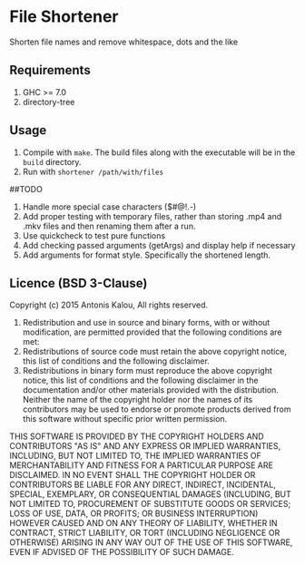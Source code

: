 File Shortener
=============

Shorten file names and remove whitespace, dots and the like

## Requirements

1. GHC >= 7.0
2. directory-tree

## Usage
1. Compile with `make`. The build files along with the executable will be in the `build` directory.
2. Run with `shortener /path/with/files`

##TODO
1. Handle more special case characters ($#@!.-)
2. Add proper testing with temporary files, rather than storing .mp4 and .mkv files and then renaming them after a run. 
3. Use quickcheck to test pure functions
4. Add checking passed arguments (getArgs) and display help if necessary
5. Add arguments for format style. Specifically the shortened length.

## Licence (BSD 3-Clause)

Copyright (c) 2015 Antonis Kalou, All rights reserved.

1. Redistribution and use in source and binary forms, with or without modification, are permitted provided that the following conditions are met:
2. Redistributions of source code must retain the above copyright notice, this list of conditions and the following disclaimer.
3. Redistributions in binary form must reproduce the above copyright notice, this list of conditions and the following disclaimer in the documentation and/or other materials provided with the distribution. Neither the name of the copyright holder nor the names of its contributors may be used to endorse or promote products derived from this software without specific prior written permission. 

THIS SOFTWARE IS PROVIDED BY THE COPYRIGHT HOLDERS AND CONTRIBUTORS "AS IS" AND ANY EXPRESS OR IMPLIED WARRANTIES, INCLUDING, BUT NOT LIMITED TO, THE IMPLIED WARRANTIES OF MERCHANTABILITY AND FITNESS FOR A PARTICULAR PURPOSE ARE DISCLAIMED. IN NO EVENT SHALL THE COPYRIGHT HOLDER OR CONTRIBUTORS BE LIABLE FOR ANY DIRECT, INDIRECT, INCIDENTAL, SPECIAL, EXEMPLARY, OR CONSEQUENTIAL DAMAGES (INCLUDING, BUT NOT LIMITED TO, PROCUREMENT OF SUBSTITUTE GOODS OR SERVICES; LOSS OF USE, DATA, OR PROFITS; OR BUSINESS INTERRUPTION) HOWEVER CAUSED AND ON ANY THEORY OF LIABILITY, WHETHER IN CONTRACT, STRICT LIABILITY, OR TORT (INCLUDING NEGLIGENCE OR OTHERWISE) ARISING IN ANY WAY OUT OF THE USE OF THIS SOFTWARE, EVEN IF ADVISED OF THE POSSIBILITY OF SUCH DAMAGE.
